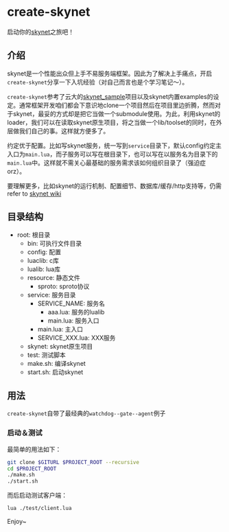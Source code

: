 # create-skynet

启动你的[skynet](https://github.com/cloudwu/skynet)之旅吧！

## 介绍

skynet是一个性能出众但上手不易服务端框架。因此为了解决上手痛点，开启`create-skynet`分享一下入坑经验（对自己而言也是个学习笔记～）。

`create-skynet`参考了云大的[skynet_sample](https://github.com/cloudwu/skynet_sample)项目以及skynet内置examples的设定。通常框架开发咱们都会下意识地clone一个项目然后在项目里边折腾，然而对于skynet，最妥的方式却是把它当做一个submodule使用。为此，利用skynet的loader，我们可以在读取skynet原生项目，将之当做一个lib/toolset的同时，在外层做我们自己的事。这样就方便多了。

约定优于配置。比如写skynet服务，统一写到`service`目录下，默认config约定主入口为`main.lua`，而子服务可以写在根目录下，也可以写在以服务名为目录下的`main.lua`中。这样就不需关心最基础的服务需求该如何组织目录了（强迫症orz）。

要理解更多，比如skynet的运行机制、配置细节、数据库/缓存/http支持等，仍需refer to [skynet wiki](https://github.com/cloudwu/skynet/wiki)

## 目录结构

- root: 根目录
  - bin: 可执行文件目录
  - config: 配置
  - luaclib: c库
  - lualib: lua库
  - resource: 静态文件
    - sproto: sproto协议
  - service: 服务目录
    - SERVICE_NAME: 服务名
      - aaa.lua: 服务的lualib
      - main.lua: 服务入口
    - main.lua: 主入口
    - SERVICE_XXX.lua: XXX服务
  - skynet: skynet原生项目
  - test: 测试脚本
  - make.sh: 编译skynet
  - start.sh: 启动skynet

## 用法

`create-skynet`自带了最经典的`watchdog--gate--agent`例子

### 启动＆测试

最简单的用法如下：

```sh
git clone $GITURL $PROJECT_ROOT --recursive
cd $PROJECT_ROOT
./make.sh
./start.sh
```

而后启动测试客户端：

```sh
lua ./test/client.lua
```

Enjoy~
